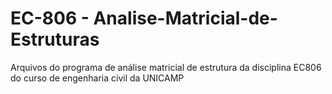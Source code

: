# EC-806 - Analise-Matricial-de-Estruturas
Arquivos do programa de análise matricial de estrutura da disciplina EC806 do curso de engenharia civil da UNICAMP
